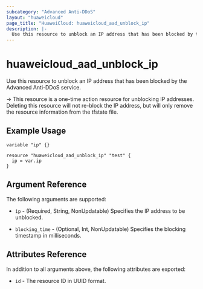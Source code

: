 ```yaml
---
subcategory: "Advanced Anti-DDoS"
layout: "huaweicloud"
page_title: "HuaweiCloud: huaweicloud_aad_unblock_ip"
description: |-
  Use this resource to unblock an IP address that has been blocked by the Advanced Anti-DDoS service.
---
```


# huaweicloud_aad_unblock_ip

Use this resource to unblock an IP address that has been blocked by the Advanced Anti-DDoS service.

-> This resource is a one-time action resource for unblocking IP addresses. Deleting this resource will not
re-block the IP address, but will only remove the resource information from the tfstate file.

## Example Usage

```hcl
variable "ip" {}

resource "huaweicloud_aad_unblock_ip" "test" {
  ip = var.ip
}
```

## Argument Reference

The following arguments are supported:

* `ip` - (Required, String, NonUpdatable) Specifies the IP address to be unblocked.

* `blocking_time` - (Optional, Int, NonUpdatable) Specifies the blocking timestamp in milliseconds.

## Attributes Reference

In addition to all arguments above, the following attributes are exported:

* `id` - The resource ID in UUID format.

